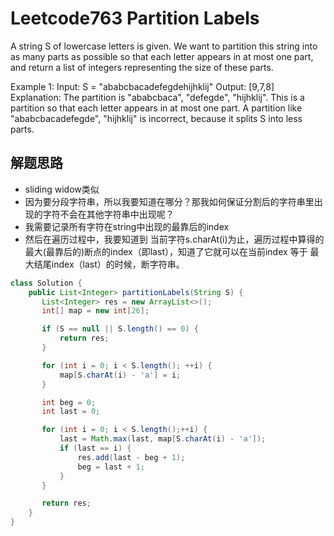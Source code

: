 # Leetcode763 Partition Labels
A string S of lowercase letters is given. We want to partition this string into as many parts as possible so that each letter appears in at most one part, and return a list of integers representing the size of these parts.

Example 1:
Input: S = "ababcbacadefegdehijhklij"
Output: [9,7,8]
Explanation:
The partition is "ababcbaca", "defegde", "hijhklij".
This is a partition so that each letter appears in at most one part.
A partition like "ababcbacadefegde", "hijhklij" is incorrect, because it splits S into less parts.

## 解题思路
* sliding widow类似
* 因为要分段字符串，所以我要知道在哪分？那我如何保证分割后的字符串里出现的字符不会在其他字符串中出现呢？
* 我需要记录所有字符在string中出现的最靠后的index
* 然后在遍历过程中，我要知道到 当前字符s.charAt(i)为止，遍历过程中算得的最大(最靠后的)断点的index（即last），知道了它就可以在当前index 等于 最大结尾index（last）的时候，断字符串。

````java
class Solution {
    public List<Integer> partitionLabels(String S) {
       List<Integer> res = new ArrayList<>();
       int[] map = new int[26];

       if (S == null || S.length() == 0) {
           return res;
       }

       for (int i = 0; i < S.length(); ++i) {
           map[S.charAt(i) - 'a'] = i;
       }

       int beg = 0;
       int last = 0;

       for (int i = 0; i < S.length();++i) {
           last = Math.max(last, map[S.charAt(i) - 'a']);
           if (last == i) {
               res.add(last - beg + 1);
               beg = last + 1;
           }
       }

       return res;
    }
}
